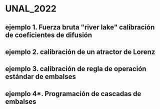 # UNAL_2022

## ejemplo 1. Fuerza bruta "river lake" calibración de coeficientes de difusión 

## ejemplo 2. calibración de un atractor de Lorenz
## ejemplo 3. calibración de regla de operación estándar de embalses
## ejemplo 4*. Programación de cascadas de embalses
